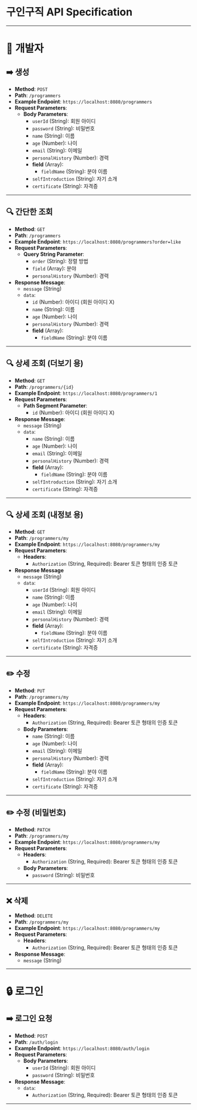 # 구인구직 API Specification

---

# 👤 개발자

## ➡️ **생성**
- **Method**: `POST`
- **Path**: `/programmers`
- **Example Endpoint**: `https://localhost:8080/programmers`
- **Request Parameters**:
    - **Body Parameters**:
        - `userId` (String): 회원 아이디
        - `password` (String): 비밀번호
        - `name` (String): 이름
        - `age` (Number): 나이
        - `email` (String): 이메일
        - `personalHistory` (Number): 경력
        - **field** (Array):
            - `fieldName` (String): 분야 이름
        - `selfIntroduction` (String): 자기 소개
        - `certificate` (String): 자격증
---

## 🔍 **간단한 조회**
- **Method**: `GET`
- **Path**: `/programmers`
- **Example Endpoint**: `https://localhost:8080/programmers?order=like`
- **Request Parameters**:
    - **Query String Parameter**:
        - `order` (String): 정렬 방법
        - `field` (Array): 분야
        - `personalHistory` (Number): 경력
- **Response Message**:
    - `message` (String)
    - `data`:
        - `id` (Number): 아이디 (회원 아이디 X)
        - `name` (String): 이름
        - `age` (Number): 나이
        - `personalHistory` (Number): 경력
        - **field** (Array):
            - `fieldName` (String): 분야 이름

---

## 🔍 **상세 조회 (더보기 용)**
- **Method**: `GET`
- **Path**: `/programmers/{id}`
- **Example Endpoint**: `https://localhost:8080/programmers/1`
- **Request Parameters**:
    - **Path Segment Parameter**:
        - `id` (Number): 아이디 (회원 아이디 X)
- **Response Message**:
    - `message` (String)
    - `data`:
        - `name` (String): 이름
        - `age` (Number): 나이
        - `email` (String): 이메일
        - `personalHistory` (Number): 경력
        - **field** (Array):
            - `fieldName` (String): 분야 이름
        - `selfIntroduction` (String): 자기 소개
        - `certificate` (String): 자격증

---

## 🔍 **상세 조회 (내정보 용)**
- **Method**: `GET`
- **Path**: `/programmers/my`
- **Example Endpoint**: `https://localhost:8080/programmers/my`
- **Request Parameters**:
    - **Headers**:
      - `Authorization` (String, Required): Bearer 토큰 형태의 인증 토큰
- **Response Message**
    - `message` (String)
    - `data`:
        - `userId` (String): 회원 아이디
        - `name` (String): 이름
        - `age` (Number): 나이
        - `email` (String): 이메일
        - `personalHistory` (Number): 경력
        - **field** (Array):
            - `fieldName` (String): 분야 이름
        - `selfIntroduction` (String): 자기 소개
        - `certificate` (String): 자격증

---

## ✏️ **수정**
- **Method**: `PUT`
- **Path**: `/programmers/my`
- **Example Endpoint**: `https://localhost:8080/programmers/my`
- **Request Parameters**:
    - **Headers**:
        - `Authorization` (String, Required): Bearer 토큰 형태의 인증 토큰
    - **Body Parameters**:
        - `name` (String): 이름
        - `age` (Number): 나이
        - `email` (String): 이메일
        - `personalHistory` (Number): 경력
        - **field** (Array):
            - `fieldName` (String): 분야 이름
        - `selfIntroduction` (String): 자기 소개
        - `certificate` (String): 자격증

---

## ✏️ **수정 (비밀번호)**
- **Method**: `PATCH`
- **Path**: `/programmers/my`
- **Example Endpoint**: `https://localhost:8080/programmers/my`
- **Request Parameters**:
    - **Headers**:
        - `Authorization` (String, Required): Bearer 토큰 형태의 인증 토큰
    - **Body Parameters**:
        - `password` (String): 비밀번호

---

## ❌ **삭제**
- **Method**: `DELETE`
- **Path**: `/programmers/my`
- **Example Endpoint**: `https://localhost:8080/programmers/my`
- **Request Parameters**:
    - **Headers**:
        - `Authorization` (String, Required): Bearer 토큰 형태의 인증 토큰
- **Response Message**:
    - `message` (String)

---

# 🔒 로그인

## ➡️ **로그인 요청**
- **Method**: `POST`
- **Path**: `/auth/login`
- **Example Endpoint**: `https://localhost:8080/auth/login`
- **Request Parameters**:
    - **Body Parameters**:
        - `userId` (String): 회원 아이디
        - `password` (String): 비밀번호
- **Response Message**:
    - `data`:
        - `Authorization` (String, Required): Bearer 토큰 형태의 인증 토큰
        
---